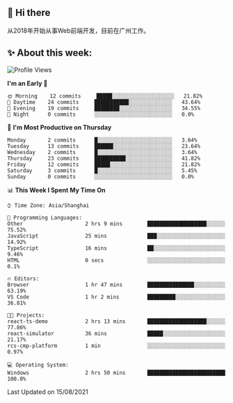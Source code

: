 ## 👋 Hi there

从2018年开始从事Web前端开发，目前在广州工作。

<!--![](https://github-readme-stats.vercel.app/api?username=fxpixels&theme=graywhite&hide_border=true)
![](https://github-readme-stats.vercel.app/api/top-langs/?username=fxpixels&hide_border=true&layout=compact)
-->
<!--
<img src="https://github-readme-stats.vercel.app/api?username=fxpixels&theme=graywhite&hide_border=true" width="500" alt=""/>
<img src="https://github-readme-stats.vercel.app/api/top-langs/?username=fxpixels&hide_border=true&layout=compact" width="300" alt=""/>
-->
## ✨ About this week:
<!--START_SECTION:waka-->
![Profile Views](http://img.shields.io/badge/Profile%20Views-4-blue)

**I'm an Early 🐤** 

```text
🌞 Morning    12 commits     █████░░░░░░░░░░░░░░░░░░░░   21.82% 
🌆 Daytime    24 commits     ███████████░░░░░░░░░░░░░░   43.64% 
🌃 Evening    19 commits     ████████░░░░░░░░░░░░░░░░░   34.55% 
🌙 Night      0 commits      ░░░░░░░░░░░░░░░░░░░░░░░░░   0.0%

```
📅 **I'm Most Productive on Thursday** 

```text
Monday       2 commits      █░░░░░░░░░░░░░░░░░░░░░░░░   3.64% 
Tuesday      13 commits     ██████░░░░░░░░░░░░░░░░░░░   23.64% 
Wednesday    2 commits      █░░░░░░░░░░░░░░░░░░░░░░░░   3.64% 
Thursday     23 commits     ██████████░░░░░░░░░░░░░░░   41.82% 
Friday       12 commits     █████░░░░░░░░░░░░░░░░░░░░   21.82% 
Saturday     3 commits      █░░░░░░░░░░░░░░░░░░░░░░░░   5.45% 
Sunday       0 commits      ░░░░░░░░░░░░░░░░░░░░░░░░░   0.0%

```


📊 **This Week I Spent My Time On** 

```text
⌚︎ Time Zone: Asia/Shanghai

💬 Programming Languages: 
Other                    2 hrs 9 mins        ███████████████████░░░░░░   75.52% 
JavaScript               25 mins             ███░░░░░░░░░░░░░░░░░░░░░░   14.92% 
TypeScript               16 mins             ██░░░░░░░░░░░░░░░░░░░░░░░   9.46% 
HTML                     0 secs              ░░░░░░░░░░░░░░░░░░░░░░░░░   0.1%

🔥 Editors: 
Browser                  1 hr 47 mins        ███████████████░░░░░░░░░░   63.19% 
VS Code                  1 hr 2 mins         █████████░░░░░░░░░░░░░░░░   36.81%

🐱‍💻 Projects: 
react-ts-demo            2 hrs 13 mins       ███████████████████░░░░░░   77.86% 
react-simulator          36 mins             █████░░░░░░░░░░░░░░░░░░░░   21.17% 
rcs-cmp-platform         1 min               ░░░░░░░░░░░░░░░░░░░░░░░░░   0.97%

💻 Operating System: 
Windows                  2 hrs 50 mins       █████████████████████████   100.0%

```


 Last Updated on 15/08/2021
<!--END_SECTION:waka-->

<!-- ![Visitor Badge](https://visitor-badge.laobi.icu/badge?page_id=fxpixels) -->

<!--
**FxPixels/FxPixels** is a ✨ _special_ ✨ repository because its `README.md` (this file) appears on your GitHub profile.

Here are some ideas to get you started:

- 🔭 I’m currently working on ...
- 🌱 I’m currently learning ...
- 👯 I’m looking to collaborate on ...
- 🤔 I’m looking for help with ...
- 💬 Ask me about ...
- 📫 How to reach me: ...
- 😄 Pronouns: ...
- ⚡ Fun fact: ...
-->
